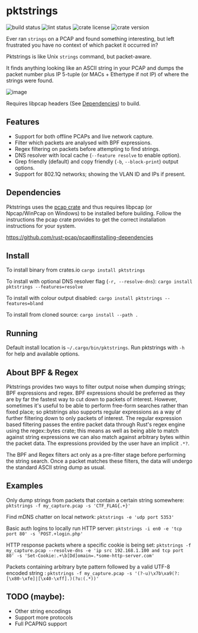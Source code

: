 # pktstrings

![build status](https://github.com/JamoBox/pktstrings/actions/workflows/ci.yml/badge.svg)
![lint status](https://github.com/JamoBox/pktstrings/actions/workflows/rust-clippy.yml/badge.svg)
![crate license](https://img.shields.io/crates/l/pktstrings)
![crate version](https://img.shields.io/crates/v/pktstrings)

Ever ran `strings` on a PCAP and found something interesting, but left frustrated you have no context of which packet it occurred in?

Pktstrings is like Unix `strings` command, but packet-aware.

It finds anything looking like an ASCII string in your PCAP and dumps the packet number plus IP 5-tuple (or MACs + Ethertype if not IP) of where the strings were found.

![image](https://user-images.githubusercontent.com/2273100/201542679-2ce4e1c9-bb0e-40f5-899e-c75c55dbe860.png)

Requires libpcap headers (See [Dependencies](#Dependencies)) to build.

## Features
 - Support for both offline PCAPs and live network capture.
 - Filter which packets are analysed with BPF expressions.
 - Regex filtering on packets before attempting to find strings.
 - DNS resolver with local cache (`--feature resolve` to enable option).
 - Grep friendly (default) and copy friendly (`-b`, `--block-print`) output options.
 - Support for 802.1Q networks; showing the VLAN ID and IPs if present.

## Dependencies
Pktstrings uses the [pcap crate](https://crates.io/crates/pcap) and thus requires libpcap (or Npcap/WinPcap on Windows) to be installed before building.
Follow the instructions the pcap crate provides to get the correct installation instructions for your system.

https://github.com/rust-pcap/pcap#installing-dependencies

## Install
To install binary from crates.io
`cargo install pktstrings`

To install with optional DNS resolver flag (`-r, --resolve-dns`):
`cargo install pktstrings --features=resolve`

To install with colour output disabled:
`cargo install pktstrings --features=bland`

To install from cloned source:
`cargo install --path .`

## Running
Default install location is `~/.cargo/bin/pktstrings`.
Run pktstrings with `-h` for help and available options.

## About BPF & Regex
Pktstrings provides two ways to filter output noise when dumping strings; BPF expressions and regex.
BPF expressions should be preferred as they are by far the fastest way to cut down to packets of interest.
However, sometimes it's useful to be able to perform free-form searches rather than fixed place; so pktstrings also supports regular expressions as a way of further filtering down to only packets of interest. The regular expression based filtering passes the entire packet data through Rust's regex engine using the regex::bytes crate; this means as well as being able to match against string expressions we can also match against arbitrary bytes within the packet data. The expressions provided by the user have an implicit `.*?`.

The BPF and Regex filters act only as a pre-filter stage before performing the string search. Once a packet matches these filters, the data will undergo the standard ASCII string dump as usual.

## Examples
Only dump strings from packets that contain a certain string somewhere:
`pktstrings -f my_capture.pcap -s 'CTF_FLAG{.+}'`

Find mDNS chatter on local network:
`pktstrings -e 'udp port 5353'`

Basic auth logins to locally run HTTP server:
`pktstrings -i en0 -e 'tcp port 80' -s 'POST.+login.php'` 

HTTP response packets where a specific cookie is being set:
`pktstrings -f my_capture.pcap --resolve-dns -e 'ip src 192.168.1.100 and tcp port 80' -s 'Set-Cookie:.+\b[Dd]omain=.*some-http-server.com'`

Packets containing arbitrary byte pattern followed by a valid UTF-8 encoded string :
`pktstrings -f my_capture.pcap -s '(?-u)\x7b\xa9(?:[\x80-\xfe]|[\x40-\xff].)(?u:(.*))'`

## TODO (maybe):
- Other string encodings
- Support more protocols
- Full PCAPNG support
